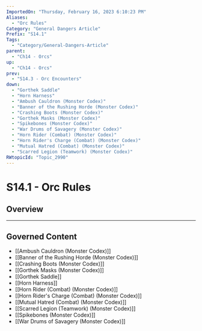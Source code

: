 ```yaml
---
ImportedOn: "Thursday, February 16, 2023 6:10:23 PM"
Aliases:
  - "Orc Rules"
Category: "General Dangers Article"
Prefix: "S14.1"
Tags:
  - "Category/General-Dangers-Article"
parent:
  - "Ch14 - Orcs"
up:
  - "Ch14 - Orcs"
prev:
  - "S14.3 - Orc Encounters"
down:
  - "Gorthek Saddle"
  - "Horn Harness"
  - "Ambush Cauldron (Monster Codex)"
  - "Banner of the Rushing Horde (Monster Codex)"
  - "Crashing Boots (Monster Codex)"
  - "Gorthek Masks (Monster Codex)"
  - "Spikebones (Monster Codex)"
  - "War Drums of Savagery (Monster Codex)"
  - "Horn Rider (Combat) (Monster Codex)"
  - "Horn Rider's Charge (Combat) (Monster Codex)"
  - "Mutual Hatred (Combat) (Monster Codex)"
  - "Scarred Legion (Teamwork) (Monster Codex)"
RWtopicId: "Topic_2990"
---
```

# S14.1 - Orc Rules
## Overview
---
## Governed Content
- [[Ambush Cauldron (Monster Codex)]]
- [[Banner of the Rushing Horde (Monster Codex)]]
- [[Crashing Boots (Monster Codex)]]
- [[Gorthek Masks (Monster Codex)]]
- [[Gorthek Saddle]]
- [[Horn Harness]]
- [[Horn Rider (Combat) (Monster Codex)]]
- [[Horn Rider's Charge (Combat) (Monster Codex)]]
- [[Mutual Hatred (Combat) (Monster Codex)]]
- [[Scarred Legion (Teamwork) (Monster Codex)]]
- [[Spikebones (Monster Codex)]]
- [[War Drums of Savagery (Monster Codex)]]

